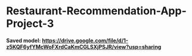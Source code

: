 # Restaurant-Recommendation-App-Project-3

#### Saved model: https://drive.google.com/file/d/1-z5KQF6yfYMcWoFXrdCaKmCGLSXjPSJR/view?usp=sharing
